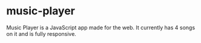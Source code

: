 # music-player
Music Player is a JavaScript app made for the web. It currently has 4 songs on it and is fully responsive.
